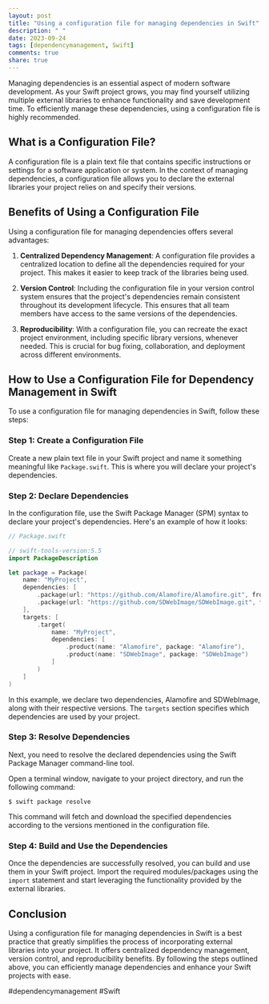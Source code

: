 ```yaml
---
layout: post
title: "Using a configuration file for managing dependencies in Swift"
description: " "
date: 2023-09-24
tags: [dependencymanagement, Swift]
comments: true
share: true
---
```


Managing dependencies is an essential aspect of modern software development. As your Swift project grows, you may find yourself utilizing multiple external libraries to enhance functionality and save development time. To efficiently manage these dependencies, using a configuration file is highly recommended.

## What is a Configuration File?

A configuration file is a plain text file that contains specific instructions or settings for a software application or system. In the context of managing dependencies, a configuration file allows you to declare the external libraries your project relies on and specify their versions.

## Benefits of Using a Configuration File

Using a configuration file for managing dependencies offers several advantages:

1. **Centralized Dependency Management**: A configuration file provides a centralized location to define all the dependencies required for your project. This makes it easier to keep track of the libraries being used.

2. **Version Control**: Including the configuration file in your version control system ensures that the project's dependencies remain consistent throughout its development lifecycle. This ensures that all team members have access to the same versions of the dependencies.

3. **Reproducibility**: With a configuration file, you can recreate the exact project environment, including specific library versions, whenever needed. This is crucial for bug fixing, collaboration, and deployment across different environments.

## How to Use a Configuration File for Dependency Management in Swift

To use a configuration file for managing dependencies in Swift, follow these steps:

### Step 1: Create a Configuration File

Create a new plain text file in your Swift project and name it something meaningful like `Package.swift`. This is where you will declare your project's dependencies.

### Step 2: Declare Dependencies

In the configuration file, use the Swift Package Manager (SPM) syntax to declare your project's dependencies. Here's an example of how it looks:

```swift
// Package.swift

// swift-tools-version:5.5
import PackageDescription

let package = Package(
    name: "MyProject",
    dependencies: [
        .package(url: "https://github.com/Alamofire/Alamofire.git", from: "5.4.0"),
        .package(url: "https://github.com/SDWebImage/SDWebImage.git", from: "5.11.0")
    ],
    targets: [
        .target(
            name: "MyProject",
            dependencies: [
                .product(name: "Alamofire", package: "Alamofire"),
                .product(name: "SDWebImage", package: "SDWebImage")
            ]
        )
    ]
)
```

In this example, we declare two dependencies, Alamofire and SDWebImage, along with their respective versions. The `targets` section specifies which dependencies are used by your project.

### Step 3: Resolve Dependencies

Next, you need to resolve the declared dependencies using the Swift Package Manager command-line tool.

Open a terminal window, navigate to your project directory, and run the following command:

```
$ swift package resolve
```

This command will fetch and download the specified dependencies according to the versions mentioned in the configuration file.

### Step 4: Build and Use the Dependencies

Once the dependencies are successfully resolved, you can build and use them in your Swift project. Import the required modules/packages using the `import` statement and start leveraging the functionality provided by the external libraries.

## Conclusion

Using a configuration file for managing dependencies in Swift is a best practice that greatly simplifies the process of incorporating external libraries into your project. It offers centralized dependency management, version control, and reproducibility benefits. By following the steps outlined above, you can efficiently manage dependencies and enhance your Swift projects with ease.

#dependencymanagement #Swift